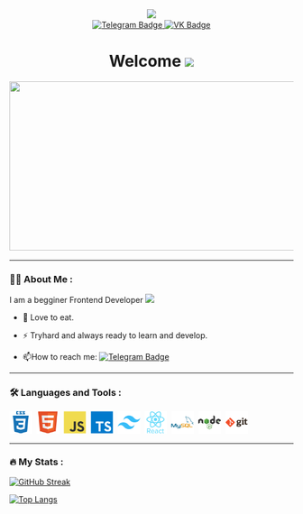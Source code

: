 <div id="header" align="center">
  <img src="https://media.giphy.com/media/v1.Y2lkPTc5MGI3NjExcmxiZHBmMmN4bTNqOXB5a3Z6aGFveHg4bnE1bzZ4eHQwMTY1aDJmNyZlcD12MV9pbnRlcm5hbF9naWZfYnlfaWQmY3Q9Zw/RLOTE6CLOcCWBv5POp/giphy.gif" width="100"/>
  <div id="badges">
  <a href="https://t.me/L1ones">
    <img src="https://img.shields.io/badge/Telegram-grey?logo=telegram&style=for-the-badge" alt="Telegram Badge"/>
  </a>
  <a href="https://vk.com/the_godzill">
    <img src="https://img.shields.io/badge/VK-blue?style=for-the-badge" alt="VK Badge"/>
  </a> 
</div>
<h1>
  Welcome
  <img src="https://media.giphy.com/media/3o6ZtpxSZbQRRnwCKQ/giphy.gif" width="30px"/>
</h1>
</div>

<div align="center">
  <img src="https://media.giphy.com/media/dWesBcTLavkZuG35MI/giphy.gif" width="600" height="300"/>
</div>

---

### :man_technologist: About Me :

I am a begginer Frontend Developer <img src="https://media.giphy.com/media/WUlplcMpOCEmTGBtBW/giphy.gif" width="30">

- :seedling: Love to eat.

- :zap: Tryhard and always ready to learn and develop.

- :mailbox:How to reach me: [![Telegram Badge](https://img.shields.io/badge/Telegram-grey?logo=telegram&style=for-the-badge)](https://t.me/L1ones)

---

### :hammer_and_wrench: Languages and Tools :

<div>
  <img src="https://github.com/devicons/devicon/blob/master/icons/css3/css3-plain-wordmark.svg"  title="CSS3" alt="CSS" width="40" height="40"/>&nbsp;
  <img src="https://github.com/devicons/devicon/blob/master/icons/html5/html5-original.svg" title="HTML5" alt="HTML" width="40" height="40"/>&nbsp;
  <img src="https://github.com/devicons/devicon/blob/master/icons/javascript/javascript-original.svg" title="JavaScript" alt="JavaScript" width="40" height="40"/>&nbsp;
  <img src="https://github.com/devicons/devicon/blob/master/icons/typescript/typescript-original.svg" title="TypeScript" alt="TypeScript" width="40" height="40"/>&nbsp;
  <img src="https://github.com/devicons/devicon/blob/master/icons/tailwindcss/tailwindcss-original.svg" title="Tailwind" alt="Tailwind" width="40" height="40"/>&nbsp;
  <img src="https://github.com/devicons/devicon/blob/master/icons/react/react-original-wordmark.svg" title="React" alt="React" width="40" height="40"/>&nbsp;
  <img src="https://github.com/devicons/devicon/blob/master/icons/mysql/mysql-original-wordmark.svg" title="MySQL"  alt="MySQL" width="40" height="40"/>&nbsp;
  <img src="https://github.com/devicons/devicon/blob/master/icons/nodejs/nodejs-original-wordmark.svg" title="NodeJS" alt="NodeJS" width="40" height="40"/>&nbsp;
  <img src="https://github.com/devicons/devicon/blob/master/icons/git/git-original-wordmark.svg" title="Git" **alt="Git" width="40" height="40"/>
</div>

---

### :fire: My Stats :

[![GitHub Streak](http://github-readme-streak-stats.herokuapp.com?user=L1oneSs&theme=dark&background=000000)](https://git.io/streak-stats)

[![Top Langs](https://github-readme-stats.vercel.app/api/top-langs/?username=L1oneSs&layout=compact&theme=vision-friendly-dark)](https://github.com/anuraghazra/github-readme-stats)






